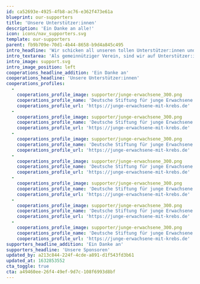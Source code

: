 ```yaml
---
id: ca52693e-4925-4fb8-ac76-e362f473e61a
blueprint: our-supporters
title: 'Unsere Unterstützer:innen'
description: 'Ein Danke an alle!'
icon: icons/nav_supporters.svg
template: our-supporters
parent: fb9b709e-70d1-4b44-8658-b9d4a845c495
intro_headline: 'Wir schicken all unseren tollen Unterstützer:innen und Spender:innen ein großes, herzliches Dankeschön.'
intro_textarea: 'Als gemeinnütziger Verein, sind wir auf Unterstützer:innen und Spenden angewiesen. Durch Eure Unterstützung können wir unsere Mission Krebspatient:innen und ihre Angehörigen auf ihrem Weg durch die Erkrankung zu begleiten weiter verfolgen.'
intro_image: support.svg
intro_image_position: left
cooperations_headline_addition: 'Ein Danke an'
cooperations_headline: 'Unsere Unterstützer:innen'
cooperations_profiles:
  -
    cooperations_profile_image: supporter/junge-erwachsene_300.png
    cooperations_profile_name: 'Deutsche Stiftung für junge Erwachsene'
    cooperations_profile_url: 'https://junge-erwachsene-mit-krebs.de'
  -
    cooperations_profile_image: supporter/junge-erwachsene_300.png
    cooperations_profile_name: 'Deutsche Stiftung für junge Erwachsene'
    cooperations_profile_url: 'https://junge-erwachsene-mit-krebs.de'
  -
    cooperations_profile_image: supporter/junge-erwachsene_300.png
    cooperations_profile_name: 'Deutsche Stiftung für junge Erwachsene'
    cooperations_profile_url: 'https://junge-erwachsene-mit-krebs.de'
  -
    cooperations_profile_image: supporter/junge-erwachsene_300.png
    cooperations_profile_name: 'Deutsche Stiftung für junge Erwachsene'
    cooperations_profile_url: 'https://junge-erwachsene-mit-krebs.de'
  -
    cooperations_profile_image: supporter/junge-erwachsene_300.png
    cooperations_profile_name: 'Deutsche Stiftung für junge Erwachsene'
    cooperations_profile_url: 'https://junge-erwachsene-mit-krebs.de'
  -
    cooperations_profile_image: supporter/junge-erwachsene_300.png
    cooperations_profile_name: 'Deutsche Stiftung für junge Erwachsene'
    cooperations_profile_url: 'https://junge-erwachsene-mit-krebs.de'
  -
    cooperations_profile_image: supporter/junge-erwachsene_300.png
    cooperations_profile_name: 'Deutsche Stiftung für junge Erwachsene'
    cooperations_profile_url: 'https://junge-erwachsene-mit-krebs.de'
supporters_headline_addition: 'Ein Danke an'
supporters_headline: 'Unsere Sponsoren'
updated_by: a213c844-224f-4cde-a891-d1f543fd3b61
updated_at: 1632853552
cta_toggle: true
cta: a49460ee-26f4-49ef-9d7c-108f6993d8bf
---
```

